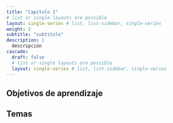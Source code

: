 ```yaml
---
title: "Capítulo 1"
# list or single layouts are possible
layout: single-series # list, list-sidebar, single-series
weight: 2
subtitle: "subtitulo"
description: |
  descripción
cascade:
  draft: false
  # list or single layouts are possible
  layout: single-series # list, list-sidebar, single-series
---
```


## Objetivos de aprendizaje


## Temas

<div class = "activity">


</div>

<div class = "activity">


</div>



<div class = "activity">


</div>
